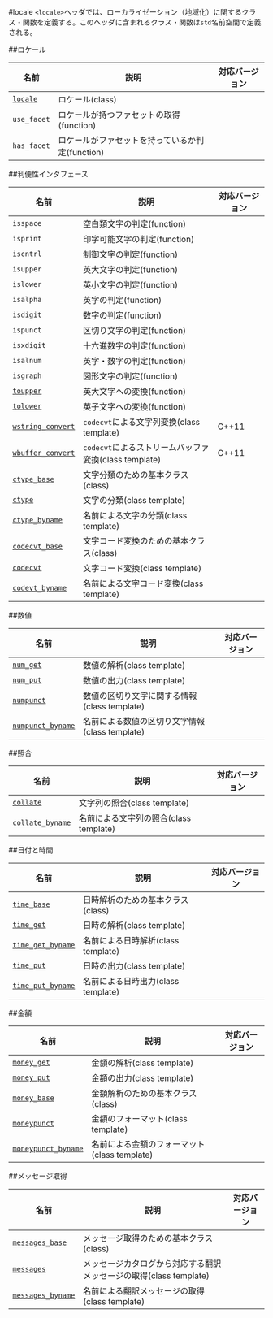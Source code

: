 #locale
`<locale>`ヘッダでは、ローカライゼーション（地域化）に関するクラス・関数を定義する。このヘッダに含まれるクラス・関数は`std`名前空間で定義される。


##ロケール

| 名前 | 説明 | 対応バージョン |
|--------------------------------|-----------------------------|-------|
| [`locale`](./locale/locale.md) | ロケール(class) | |
| `use_facet` | ロケールが持つファセットの取得(function) | |
| `has_facet` | ロケールがファセットを持っているか判定(function) | |


##利便性インタフェース

| 名前 | 説明 | 対応バージョン |
|--------------------------------|-----------------------------|-------|
| `isspace` | 空白類文字の判定(function) | |
| `isprint` | 印字可能文字の判定(function) | |
| `iscntrl` | 制御文字の判定(function) | |
| `isupper` | 英大文字の判定(function) | |
| `islower` | 英小文字の判定(function) | |
| `isalpha` | 英字の判定(function) | |
| `isdigit` | 数字の判定(function) | |
| `ispunct` | 区切り文字の判定(function) | |
| `isxdigit` | 十六進数字の判定(function) | |
| `isalnum` | 英字・数字の判定(function) | |
| `isgraph` | 図形文字の判定(function) | |
| [`toupper`](./locale/toupper.md) | 英大文字への変換(function) | |
| [`tolower`](./locale/tolower.md) | 英子文字への変換(function) | |
| [`wstring_convert`](./locale/wstring_convert.md) | `codecvt`による文字列変換(class template) | C++11 |
| [`wbuffer_convert`](./locale/wbuffer_convert.md) | `codecvt`によるストリームバッファ変換(class template) | C++11 |
| [`ctype_base`](./locale/ctype_base.md) | 文字分類のための基本クラス(class) | |
| [`ctype`](./locale/ctype.md) | 文字の分類(class template) | |
| [`ctype_byname`](./locale/ctype_byname.md) | 名前による文字の分類(class template) | |
| [`codecvt_base`](./locale/codecvt_base.md) | 文字コード変換のための基本クラス(class) | |
| [`codecvt`](./locale/codecvt.md) | 文字コード変換(class template) | |
| [`codevt_byname`](./locale/codecvt_byname.md) | 名前による文字コード変換(class template) | |


##数値

| 名前 | 説明 | 対応バージョン |
|------------------------------------|----------------------------|-------|
| [`num_get`](./locale/num_get.md)   | 数値の解析(class template) | |
| [`num_put`](./locale/num_put.md)   | 数値の出力(class template) | |
| [`numpunct`](./locale/numpunct.md) | 数値の区切り文字に関する情報(class template) | |
| [`numpunct_byname`](./locale/numpunct_byname.md) | 名前による数値の区切り文字情報(class template) | |


##照合

| 名前 | 説明 | 対応バージョン |
|------------------------------------|----------------------------|-------|
| [`collate`](./locale/collate.md) | 文字列の照合(class template) | |
| [`collate_byname`](./locale/collate_byname.md) | 名前による文字列の照合(class template) | |


##日付と時間

| 名前 | 説明 | 対応バージョン |
|--------------------------------------------------|----------------------------|-------|
| [`time_base`](./locale/time_base.md)             | 日時解析のための基本クラス(class) | |
| [`time_get`](./locale/time_get.md)               | 日時の解析(class template) | |
| [`time_get_byname`](./locale/time_get_byname.md) | 名前による日時解析(class template) | |
| [`time_put`](./locale/time_put.md)               | 日時の出力(class template) | |
| [`time_put_byname`](./locale/time_put_byname.md) | 名前による日時出力(class template) | |


##金額

| 名前 | 説明 | 対応バージョン |
|--------------------------------------------------|----------------------------|-------|
| [`money_get`](./locale/money_get.md) | 金額の解析(class template) | |
| [`money_put`](./locale/money_put.md) | 金額の出力(class template) | |
| [`money_base`](./locale/money_base.md) | 金額解析のための基本クラス(class) | |
| [`moneypunct`](./locale/moneypunct.md) | 金額のフォーマット(class template) | |
| [`moneypunct_byname`](./locale/moneypunct_byname.md) | 名前による金額のフォーマット(class template) | |


##メッセージ取得

| 名前 | 説明 | 対応バージョン |
|--------------------------------------------------|----------------------------|-------|
| [`messages_base`](./locale/messages_base.md) | メッセージ取得のための基本クラス(class) | |
| [`messages`](./locale/messages.md) | メッセージカタログから対応する翻訳メッセージの取得(class template) | |
| [`messages_byname`](./locale/messages_byname.md) | 名前による翻訳メッセージの取得(class template) | |



